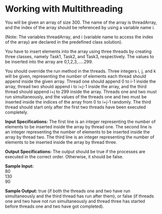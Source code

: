 # Working with Multithreading

You will be given an array of size 300. The name of the array is threadArray, and the index of the array should be referenced by using a variable name i.

(Note: The variables threadArray, and i (variable name to access the index of the array) are declared in the predefined class solution).

You have to insert elements into the array using three threads by creating three classes, namely Task1, Task2, and Task3, respectively. The values to be inserted into the array are 0,1,2,3,.....299.

You should override the run method in the threads. Three integers i, j, and k will be given, representing the number of elements each thread should append inside the given array.
Thread one should append 0 to i-1 inside the array, thread two should append i to i+j-1 inside the array, and the third thread should append i+j to 299 inside the array.
Threads one and two must run simultaneously, and the values of the threads one and two must be inserted inside the indices of the array from 0 to i+j-1 randomly. The third thread should start only after the first two threads have been executed completely.

**Input Specifications:**
The first line is an integer representing the number of elements to be inserted inside the array by thread one.
The second line is an integer representing the number of elements to be inserted inside the array by thread two.
The third line is an integer representing the number of elements to be inserted inside the array by thread three.

**Output Specifications:**
The output should be true if the processes are executed in the correct order. Otherwise, it should be false.

**Sample Input:**  
80  
130  
90

**Sample Output:**
true (if both the threads one and two have run simultaneously and the third thread has run after them), or false (if threads one and two have not run simultaneously and thread three has started before threads one and two have got completed).
